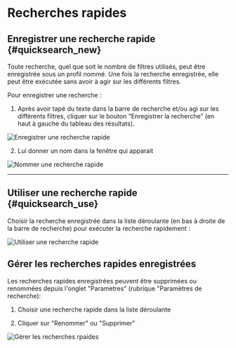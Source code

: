# Recherches rapides

## Enregistrer une recherche rapide {#quicksearch_new}

Toute recherche, quel que soit le nombre de filtres utilisés, peut être enregistrée sous un profil nommé. Une fois la recherche enregistrée, elle peut être exécutée sans avoir à agir sur les différents filtres.

Pour enregistrer une recherche :

1. Après avoir tapé du texte dans la barre de recherche et/ou agi sur les différents filtres, cliquer sur le bouton “Enregistrer la recherche” (en haut à gauche du tableau des résultats).

![Enregistrer une recherche rapide](/assets/search_quicksearch_save_button_fr.png)

2. Lui donner un nom dans la fenêtre qui apparait

![Nommer une recherche rapide](/assets/search_quicksearch_save_popup_fr.png)

---

## Utiliser une recherche rapide {#quicksearch_use}

Choisir la recherche enregistrée dans la liste déroulante (en bas à droite de la barre de recherche) pour exécuter la recherche rapidement :

![Utiliser une recherche rapide](/assets/search_quicksearch_pick_fr.png)

## Gérer les recherches rapides enregistrées

Les recherches rapides enregistrées peuvent être supprimées ou renommées depuis l'onglet "Paramètres" (rubrique "Paramètres de recherche):

1. Choisir une recherche rapide dans la liste déroulante

2. Cliquer sur "Renommer" ou "Supprimer"

![Gérer les recherches rpaides](settings_manage_quicksearch_fr.png)
